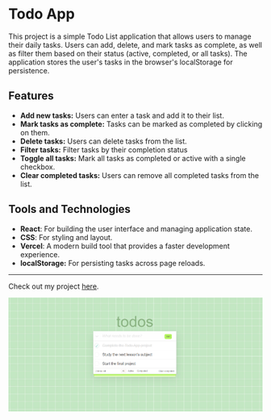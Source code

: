 # Todo App

This project is a simple Todo List application that allows users to manage their daily tasks. Users can add, delete, and mark tasks as complete, as well as filter them based on their status (active, completed, or all tasks). The application stores the user's tasks in the browser's localStorage for persistence.

## Features

- **Add new tasks:** Users can enter a task and add it to their list.
- **Mark tasks as complete:** Tasks can be marked as completed by clicking on them.
- **Delete tasks:** Users can delete tasks from the list.
- **Filter tasks:** Filter tasks by their completion status
- **Toggle all tasks:** Mark all tasks as completed or active with a single checkbox.
- **Clear completed tasks:** Users can remove all completed tasks from the list.

## Tools and Technologies

- **React**: For building the user interface and managing application state.
- **CSS**: For styling and layout.
- **Vercel**: A modern build tool that provides a faster development experience.
- **localStorage:** For persisting tasks across page reloads.

---

Check out my project [here]().

![github](/public/todoApp.png)

